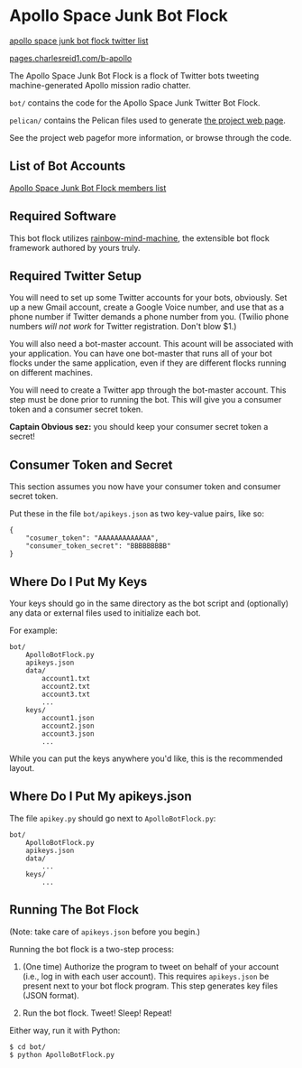 # Apollo Space Junk Bot Flock

[apollo space junk bot flock twitter list](https://twitter.com/charlesreid1/lists/space-junk-botflock)

[pages.charlesreid1.com/b-apollo](https://pages.charlesreid1.com/b-apollo/)

The Apollo Space Junk Bot Flock is a flock of Twitter bots 
tweeting machine-generated Apollo mission radio chatter. 

`bot/` contains the code for the Apollo Space Junk Twitter Bot Flock.

`pelican/` contains the Pelican files used to generate 
[the project web page](http://pages.charlesreid1.com/b-apollo).

See the project web pagefor more information, or browse through the code.

## List of Bot Accounts

[Apollo Space Junk Bot Flock members list](https://twitter.com/charlesreid1/lists/space-junk-botflock/members)

## Required Software

This bot flock utilizes [rainbow-mind-machine](https://github.com/rainbow-mind-machine/rainbow-mind-machine),
the extensible bot flock framework authored by yours truly.

## Required Twitter Setup

You will need to set up some Twitter accounts for your bots, obviously.
Set up a new Gmail account, create a Google Voice number, and use that 
as a phone number if Twitter demands a phone number from you.
(Twilio phone numbers _will not work_ for Twitter registration. Don't blow $1.)

You will also need a bot-master account. This acount will be associated with
your application. You can have one bot-master that runs all of your bot flocks
under the same application, even if they are different flocks running on 
different machines.

You will need to create a Twitter app through the bot-master account.
This step must be done prior to running the bot.
This will give you a consumer token and a consumer secret token.

**Captain Obvious sez:** you should keep your consumer secret token a secret!

## Consumer Token and Secret

This section assumes you now have your consumer token and consumer secret token.

Put these in the file `bot/apikeys.json` as two key-value pairs, like so:

```
{
    "cosumer_token": "AAAAAAAAAAAAA",
    "consumer_token_secret": "BBBBBBBBB"
}
```

## Where Do I Put My Keys

Your keys should go in the same directory as
the bot script and (optionally) any data or 
external files used to initialize each bot.

For example:

```
bot/
    ApolloBotFlock.py
    apikeys.json
    data/
        account1.txt
        account2.txt
        account3.txt
        ...
    keys/
        account1.json
        account2.json
        account3.json
        ...
```

While you can put the keys anywhere you'd like,
this is the recommended layout.

## Where Do I Put My apikeys.json

The file `apikey.py` should go next to `ApolloBotFlock.py`:

```
bot/
    ApolloBotFlock.py
    apikeys.json
    data/
        ...
    keys/
        ...
```


## Running The Bot Flock

(Note: take care of `apikeys.json` before you begin.)

Running the bot flock is a two-step process:

1. (One time) Authorize the program to tweet on behalf of your account 
    (i.e., log in with each user account). This requires `apikeys.json` be present
    next to your bot flock program. This step generates key files (JSON format).

2. Run the bot flock. Tweet! Sleep! Repeat!

Either way, run it with Python:

```
$ cd bot/
$ python ApolloBotFlock.py
```

